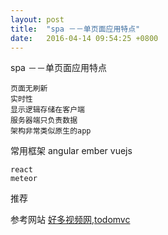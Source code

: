 ```yaml
---
layout: post
title:  "spa －－单页面应用特点"
date:   2016-04-14 09:54:25 +0800
---
```

spa －－单页面应用特点

    页面无刷新
    实时性
    显示逻辑存储在客户端
    服务器端只负责数据
    架构非常类似原生的app

常用框架
    angular
    ember
    vuejs

    react
    meteor

推荐

参考网站
[好多视频网][video-link],[todomvc][todomvc-link]

[video-link]: http://haoduoshipin.com/v/170
[todomvc-link]: http://www.todomvc.com
